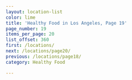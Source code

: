 ```yaml
---
layout: location-list
color: lime
title: 'Healthy Food in Los Angeles, Page 19'
page_number: 19
items_per_page: 20
list_offset: 360
first: /locations/
next: /locations/page20/
previous: /locations/page18/
category: Healthy Food

---
```

